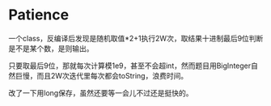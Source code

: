 # Patience

一个class，反编译后发现是随机取值\*2+1执行2W次，取结果十进制最后9位判断是不是某个数，是则输出。

只要取最后9位，那就每次计算模1e9，甚至不会超int，然而题目用BigInteger自然巨慢，而且2W次迭代里每次都会toString，浪费时间。

改了一下用long保存，虽然还要等一会儿不过还是挺快的。
